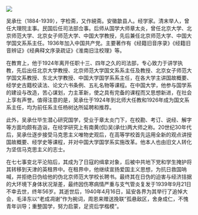 ![](https://s2.loli.net/2022/08/31/etAH856a9wXKQNd.png)

吴承仕（1884-1939），字检斋，又作絸斋。安徽歙县人。经学家。清末举人，曾任大理院主事。民国后任司法部佥事。后师从国学大师章太炎，曾任北京大学、北京师范大学、北京女子师范大学、中国大学教授，先后兼任北京师范大学、中国大学国文系系主任。1936年加入中国共产党。主要著作有《经籍旧音序录》《经籍旧音辨证》《经典释文序录疏证》《淮南旧注校理》等。

在教育上，他于1924年离开任职十三、四年之久的司法部，专心致力于讲学执教，先后出任北京大学教授、北京师范大学国文系系主任及教授、北京女子师范大学国文系教授、东北大学教授、中国大学国学系系主任，在各大学主讲国故概要、经学史古籍校读法、论文六书条例、五礼名物等课程。在中国大学，他参与国学系的建设与改造，苦心谋划，力主革新，使之具有完备的课程而又思想新进，在社会上享有声誉。值得注意的是，吴承仕于1924年到北师大任教和1926年成为国文系系主任，均为前任系主任杨树达所延聘和推荐。

此外，吴承仕毕生潜心研究国学，受业于章太炎门下，在校勘、考订、说经、解字等方面均颇有造诣，在经学研究上有南黄(侃)吴(承仕)两大师之称。20世纪30年代后，吴承仕逐步接受马克思主义唯物史观后，在高等学校首先运用全新的观点讲授国故概要、经学史等课程，并对中国大学国学系实施改革。他本人也由旧文人转化为坚信马克思主义的志士。

在七七事变北平沦陷后，其成为了日寇的缉拿对象，后被中共地下党和学生掩护将其转移到天津的英租界中。在租界中，他继续宣扬爱国主义思想，为抗日救国呐喊，并拒绝日伪给他的伪北京师范大学校长聘书。最终其在日伪的迫害与经济拮据的大环境下身体状况渐差，最终因伤寒病情严重与支气管炎复发于1939年9月21日不幸去世，终年56岁。其逝世后，1940年4月16日，延安各界为其举行了追悼大会，毛泽东以“老成凋谢”作为捥词，周恩来赠送挽联“孤悬敌区，舍身成仁，不愧青年训导；重整国学，努力启蒙，足资后学楷模”。